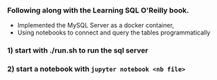 ### Following along with the Learning SQL O'Reilly book.
* Implemented the MySQL Server as a docker container, 
* Using notebooks to connect and query the tables programmatically

### 1) start with ./run.sh to run the sql server
### 2) start a notebook with `jupyter notebook <nb file>`
